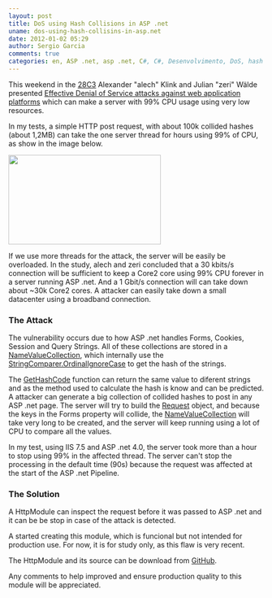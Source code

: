 ```yaml
---
layout: post
title: DoS using Hash Collisions in ASP .net
uname: dos-using-hash-collisins-in-asp.net
date: 2012-01-02 05:29
author: Sergio Garcia
comments: true
categories: en, ASP .net, asp .net, C#, C#, Desenvolvimento, DoS, hash collision attack, performance, Sem categoria, Tecnologia, vulnerability, zero day flow, zero day vulnerability
---
```

<p>This weekend in the <a href="http://events.ccc.de/congress/2011/Fahrplan/" title="28th Chaos Communication Congress" target="_blank">28C3</a> Alexander "alech" Klink and Julian "zeri" Wälde presented <a href="http://events.ccc.de/congress/2011/Fahrplan/events/4680.en.html" title="Effective Denial of Service attacks against web application platforms" target="_blank">Effective Denial of Service attacks against web application platforms</a> which can make a server with 99% CPU usage using very low resources.</p>

<!--more-->

<p>In my tests, a simple HTTP post request, with about 100k collided hashes (about 1,2MB) can take the one server thread for hours using 99% of CPU, as show in the image below.</p>

<a href="http://blog.ginx.com.br/wp-content/uploads/2012/01/hash-collision.png"><img src="http://blog.ginx.com.br/wp-content/uploads/2012/01/hash-collision-300x176.png" alt="" title="hash-collision" width="300" height="176" class="alignnone size-medium wp-image-87" /></a>

<p>If we use more threads for the attack, the server will be easily be overloaded. In the study, alech and zeri concluded that a 30 kbits/s connection will be sufficient to keep a Core2 core using 99% CPU forever in a server running ASP .net. And a 1 Gbit/s connection will can take down about ~30k Core2 cores. A attacker can easily take down a small datacenter using a broadband connection.</p>

<h3>The Attack</h3>

<p>The vulnerability occurs due to how ASP .net handles Forms, Cookies, Session and Query Strings. All of these collections are stored in a <a href="http://msdn.microsoft.com/en-us/library/system.collections.specialized.namevaluecollection.aspx" title="NameValueCollection" target="_blank">NameValueCollection</a>, which internally use the <a href="http://msdn.microsoft.com/en-us/library/system.stringcomparer.ordinalignorecase.aspx" title="StringComparer.OrdinalIgnoreCase" target="_blank">StringComparer.OrdinalIgnoreCase</a> to get the hash of the strings.</p>

<p>The <a href="http://msdn.microsoft.com/en-us/library/a04941bd.aspx" title="StringComparer.GetHashCode Method " target="_blank">GetHashCode</a> function can return the same value to diferent strings and as the method used to calculate the hash is know and can be predicted. A attacker can generate a big collection of collided hashes to post in any ASP .net page. The server will try to build the <a href="http://msdn.microsoft.com/en-us/library/system.web.httpcontext.request.aspx" title="HttpContext.Request Property" target="_blank">Request</a> object, and because the keys in the Forms property will collide, the <a href="http://msdn.microsoft.com/en-us/library/system.collections.specialized.namevaluecollection.aspx" title="NameValueCollection" target="_blank">NameValueCollection</a> will take very long to be created, and the server will keep running using a lot of CPU to compare all the values.</p>

<p>In my test, using IIS 7.5 and ASP .net 4.0, the server took more than a hour to stop using 99% in the affected thread. The server can't stop the processing in the default time (90s) because the request was affected at the start of the ASP .net Pipeline.</p>

<h3>The Solution</h3>

<p>A HttpModule can inspect the request before it was passed to ASP .net and it can be be stop in case of the attack is detected.</p>

<p>A started creating this module, which is funcional but not intended for production use. For now, it is for study only, as this flaw is very recent.</p>

<p>The HttpModule and its source can be download from <a href="https://github.com/ginx/HashCollisionDetector" title="HashCollisionDetector" target="_blank">GitHub</a>.

<p>Any comments to help improved and ensure production quality to this module will be appreciated.</p>
